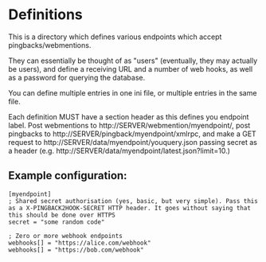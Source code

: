 Definitions
===========

This is a directory which defines various endpoints which accept pingbacks/webmentions.

They can essentially be thought of as "users" (eventually, they may actually be users), and 
define a receiving URL and a number of web hooks, as well as a password for querying the database.

You can define multiple entries in one ini file, or multiple entries in the same file. 

Each definition MUST have a section header as this defines you endpoint label. Post webmentions to 
http://SERVER/webmention/myendpoint/, post pingbacks to http://SERVER/pingback/myendpoint/xmlrpc, 
and make a GET request to http://SERVER/data/myendpoint/youquery.json passing secret as a header (e.g. http://SERVER/data/myendpoint/latest.json?limit=10.)

Example configuration:
----------------------

```
[myendpoint]
; Shared secret authorisation (yes, basic, but very simple). Pass this as a X-PINGBACK2HOOK-SECRET HTTP header. It goes without saying that this should be done over HTTPS
secret = "some random code"

; Zero or more webhook endpoints
webhooks[] = "https://alice.com/webhook"
webhooks[] = "https://bob.com/webhook"
```